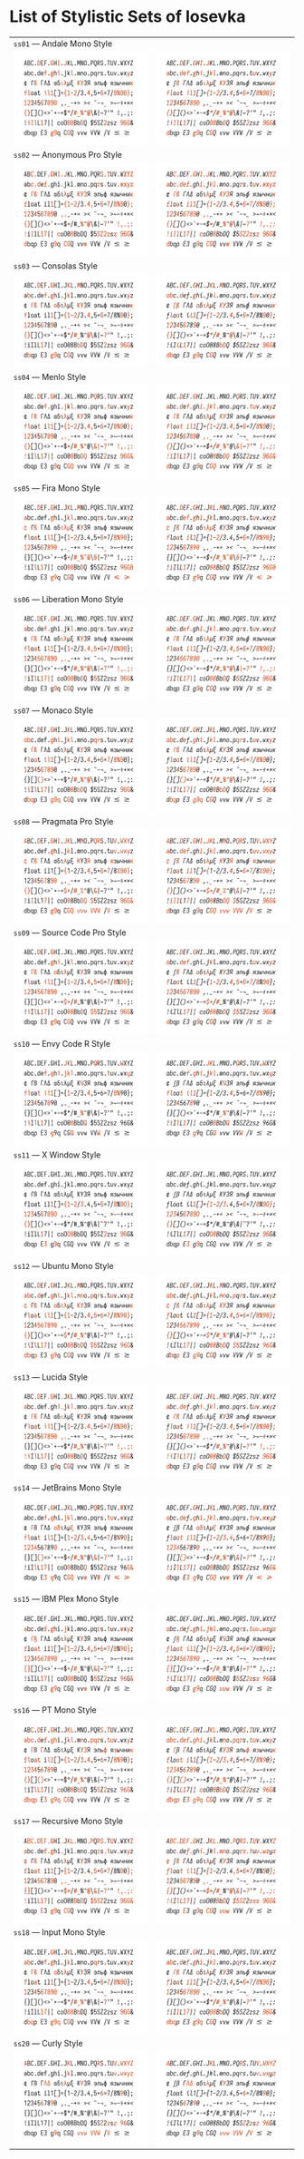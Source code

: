 # List of Stylistic Sets of Iosevka

<!-- BEGIN Section-OT-Stylistic-Sets -->
<!-- THIS SECTION IS AUTOMATICALLY GENERATED. DO NOT EDIT. -->

<table>
<tr>
<td colspan="2"><code>ss01</code> — Andale Mono Style</td>
</tr>
<tr>
<td><img src="../images/stylistic-set-u-ss01-1.png"/></td>
<td><img src="../images/stylistic-set-i-ss01-1.png"/></td>
</tr>
<tr>
<td colspan="2"><code>ss02</code> — Anonymous Pro Style</td>
</tr>
<tr>
<td><img src="../images/stylistic-set-u-ss02-1.png"/></td>
<td><img src="../images/stylistic-set-i-ss02-1.png"/></td>
</tr>
<tr>
<td colspan="2"><code>ss03</code> — Consolas Style</td>
</tr>
<tr>
<td><img src="../images/stylistic-set-u-ss03-1.png"/></td>
<td><img src="../images/stylistic-set-i-ss03-1.png"/></td>
</tr>
<tr>
<td colspan="2"><code>ss04</code> — Menlo Style</td>
</tr>
<tr>
<td><img src="../images/stylistic-set-u-ss04-1.png"/></td>
<td><img src="../images/stylistic-set-i-ss04-1.png"/></td>
</tr>
<tr>
<td colspan="2"><code>ss05</code> — Fira Mono Style</td>
</tr>
<tr>
<td><img src="../images/stylistic-set-u-ss05-1.png"/></td>
<td><img src="../images/stylistic-set-i-ss05-1.png"/></td>
</tr>
<tr>
<td colspan="2"><code>ss06</code> — Liberation Mono Style</td>
</tr>
<tr>
<td><img src="../images/stylistic-set-u-ss06-1.png"/></td>
<td><img src="../images/stylistic-set-i-ss06-1.png"/></td>
</tr>
<tr>
<td colspan="2"><code>ss07</code> — Monaco Style</td>
</tr>
<tr>
<td><img src="../images/stylistic-set-u-ss07-1.png"/></td>
<td><img src="../images/stylistic-set-i-ss07-1.png"/></td>
</tr>
<tr>
<td colspan="2"><code>ss08</code> — Pragmata Pro Style</td>
</tr>
<tr>
<td><img src="../images/stylistic-set-u-ss08-1.png"/></td>
<td><img src="../images/stylistic-set-i-ss08-1.png"/></td>
</tr>
<tr>
<td colspan="2"><code>ss09</code> — Source Code Pro Style</td>
</tr>
<tr>
<td><img src="../images/stylistic-set-u-ss09-1.png"/></td>
<td><img src="../images/stylistic-set-i-ss09-1.png"/></td>
</tr>
<tr>
<td colspan="2"><code>ss10</code> — Envy Code R Style</td>
</tr>
<tr>
<td><img src="../images/stylistic-set-u-ss10-1.png"/></td>
<td><img src="../images/stylistic-set-i-ss10-1.png"/></td>
</tr>
<tr>
<td colspan="2"><code>ss11</code> — X Window Style</td>
</tr>
<tr>
<td><img src="../images/stylistic-set-u-ss11-1.png"/></td>
<td><img src="../images/stylistic-set-i-ss11-1.png"/></td>
</tr>
<tr>
<td colspan="2"><code>ss12</code> — Ubuntu Mono Style</td>
</tr>
<tr>
<td><img src="../images/stylistic-set-u-ss12-1.png"/></td>
<td><img src="../images/stylistic-set-i-ss12-1.png"/></td>
</tr>
<tr>
<td colspan="2"><code>ss13</code> — Lucida Style</td>
</tr>
<tr>
<td><img src="../images/stylistic-set-u-ss13-1.png"/></td>
<td><img src="../images/stylistic-set-i-ss13-1.png"/></td>
</tr>
<tr>
<td colspan="2"><code>ss14</code> — JetBrains Mono Style</td>
</tr>
<tr>
<td><img src="../images/stylistic-set-u-ss14-1.png"/></td>
<td><img src="../images/stylistic-set-i-ss14-1.png"/></td>
</tr>
<tr>
<td colspan="2"><code>ss15</code> — IBM Plex Mono Style</td>
</tr>
<tr>
<td><img src="../images/stylistic-set-u-ss15-1.png"/></td>
<td><img src="../images/stylistic-set-i-ss15-1.png"/></td>
</tr>
<tr>
<td colspan="2"><code>ss16</code> — PT Mono Style</td>
</tr>
<tr>
<td><img src="../images/stylistic-set-u-ss16-1.png"/></td>
<td><img src="../images/stylistic-set-i-ss16-1.png"/></td>
</tr>
<tr>
<td colspan="2"><code>ss17</code> — Recursive Mono Style</td>
</tr>
<tr>
<td><img src="../images/stylistic-set-u-ss17-1.png"/></td>
<td><img src="../images/stylistic-set-i-ss17-1.png"/></td>
</tr>
<tr>
<td colspan="2"><code>ss18</code> — Input Mono Style</td>
</tr>
<tr>
<td><img src="../images/stylistic-set-u-ss18-1.png"/></td>
<td><img src="../images/stylistic-set-i-ss18-1.png"/></td>
</tr>
<tr>
<td colspan="2"><code>ss20</code> — Curly Style</td>
</tr>
<tr>
<td><img src="../images/stylistic-set-u-ss20-1.png"/></td>
<td><img src="../images/stylistic-set-i-ss20-1.png"/></td>
</tr>
</table>

<!-- END Section-OT-Stylistic-Sets -->

